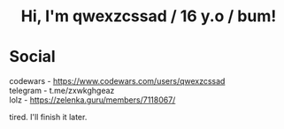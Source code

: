 <h1 align="center">Hi, I'm qwexzcssad / 16 y.o / bum!</h1>

  # Social
  codewars - https://www.codewars.com/users/qwexzcssad  
  telegram - t.me/zxwkghgeaz  
  lolz - https://zelenka.guru/members/7118067/  

tired. I'll finish it later.
